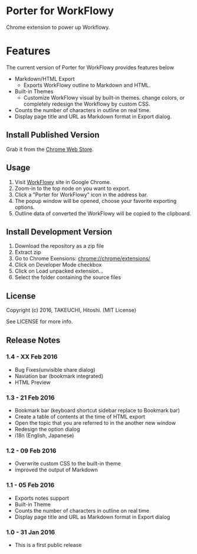 Porter for WorkFlowy
============
Chrome extension to power up Workflowy.

Features
============
The current version of Porter for WorkFlowy provides features below

* Markdown/HTML Export
	* Exports WorkFlowy outline to Markdown and HTML.
* Built-in Themes
	* Customize WorkFlowy visual by built-in themes. change colors, or completely redesign the Workflowy by custom CSS.
* Counts the number of characters in outline on real time.
* Display page title and URL as Markdown format in Export dialog.


Install Published Version
-------------------------
Grab it from the [Chrome Web Store](https://chrome.google.com/webstore/detail/porter-for-workflowy/jbcgipgkafpibecoejadaebkkbjnbcaj).

Usage
-----
1. Visit [WorkFlowy](http://workflowy.com/) site in Google Chrome.
2. Zoom-in to the top node on you want to export.
3. Click a "Porter for WorkFlowy" icon in the address bar.
4. The popup window will be opened, choose your favorite exporting options.
5. Outline data of converted the WorkFlowy will be copied to the clipboard.

Install Development Version
---------------------------
1. Download the repository as a zip file
2. Extract zip
3. Go to Chrome Exensions: [chrome://chrome/extensions/](chrome://chrome/extensions/)
4. Click on Developer Mode checkbox
5. Click on Load unpacked extension...
6. Select the folder containing the source files

License
------
Copyright (c) 2016, TAKEUCHI, Hitoshi. (MIT License)

See LICENSE for more info.

Release Notes
--------
### 1.4 - XX Feb 2016
- Bug Fixes(unvisible share dialog)
- Naviation bar (bookmark integrated)
- HTML Preview

### 1.3 - 21 Feb 2016
- Bookmark bar (keyboard shortcut sidebar replace to Bookmark bar)
- Create a table of contents at the time of HTML export
- Open the topic that you are referred to in the another new window
- Redesign the option dialog
- i18n (English, Japanese)

### 1.2 - 09 Feb 2016
- Overwrite custom CSS to the built-in theme
- improved the output of Markdown

### 1.1 - 05 Feb 2016
- Exports notes support
- Built-in Theme
- Counts the number of characters in outline on real time
- Display page title and URL as Markdown format in Export dialog

### 1.0 - 31 Jan 2016
- This is a first public release
